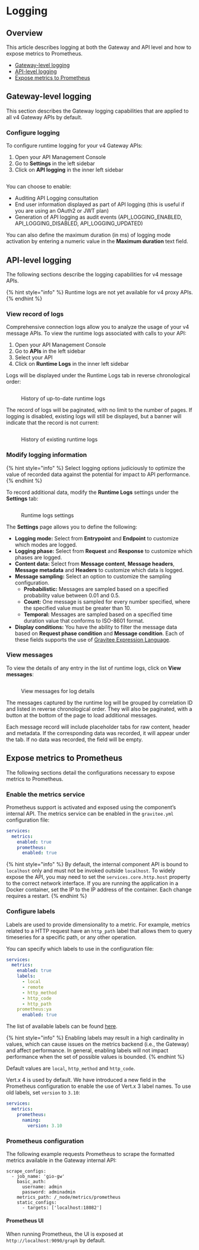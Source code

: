 # Logging

## Overview

This article describes logging at both the Gateway and API level and how to expose metrics to Prometheus.

* [Gateway-level logging](logging.md#gateway-level-logging)
* [API-level logging](logging.md#api-level-logging)
* [Expose metrics to Prometheus](logging.md#expose-metrics-to-prometheus)

## Gateway-level logging

This section describes the Gateway logging capabilities that are applied to all v4 Gateway APIs by default.

### Configure logging

To configure runtime logging for your v4 Gateway APIs:

1. Open your API Management Console
2. Go to **Settings** in the left sidebar
3. Click on **API logging** in the inner left sidebar

<figure><img src="../../../.gitbook/assets/2023-06-28_10-39-47 (1).gif" alt=""><figcaption></figcaption></figure>

You can choose to enable:

* Auditing API Logging consultation
* End user information displayed as part of API logging (this is useful if you are using an OAuth2 or JWT plan)
* Generation of API logging as audit events (API\_LOGGING\_ENABLED, API\_LOGGING\_DISABLED, API\_LOGGING\_UPDATED)

You can also define the maximum duration (in ms) of logging mode activation by entering a numeric value in the **Maximum duration** text field.

## API-level logging

The following sections describe the logging capabilities for v4 message APIs.

{% hint style="info" %}
Runtime logs are not yet available for v4 proxy APIs.&#x20;
{% endhint %}

### View record of logs

Comprehensive connection logs allow you to analyze the usage of your v4 message APIs. To view the runtime logs associated with calls to your API:

1. Open your API Management Console
2. Go to **APIs** in the left sidebar
3. Select your API
4. Click on **Runtime Logs** in the inner left sidebar

Logs will be displayed under the Runtime Logs tab in reverse chronological order:

<figure><img src="../../../.gitbook/assets/runtime logs chron order.png" alt=""><figcaption><p>History of up-to-date runtime logs</p></figcaption></figure>

The record of logs will be paginated, with no limit to the number of pages. If logging is disabled, existing logs will still be displayed, but a banner will indicate that the record is not current:

<figure><img src="../../../.gitbook/assets/runtime logs not current.png" alt=""><figcaption><p>History of existing runtime logs</p></figcaption></figure>

### Modify logging information

{% hint style="info" %}
Select logging options judiciously to optimize the value of recorded data against the potential for impact to API performance.
{% endhint %}

To record additional data, modify the **Runtime Logs** settings under the **Settings** tab:

<figure><img src="../../../.gitbook/assets/runtime logs settings.png" alt=""><figcaption><p>Runtime logs settings</p></figcaption></figure>

The **Settings** page allows you to define the following:

* **Logging mode:** Select from **Entrypoint** and **Endpoint** to customize which modes are logged.
* **Logging phase:** Select from **Request** and **Response** to customize which phases are logged.
* **Content data:** Select from **Message content**, **Message headers**, **Message metadata** and **Headers** to customize which data is logged.
* **Message sampling:** Select an option to customize the sampling configuration.
  * **Probabilistic:** Messages are sampled based on a specified probability value between 0.01 and 0.5.
  * **Count:** One message is sampled for every number specified, where the specified value must be greater than 10.
  * **Temporal:** Messages are sampled based on a specified time duration value that conforms to ISO-8601 format.
* **Display conditions:** You have the ability to filter the message data based on **Request phase condition** and **Message condition**. Each of these fields supports the use of [Gravitee Expression Language](../../../guides/gravitee-expression-language.md).

### View messages

To view the details of any entry in the list of runtime logs, click on **View messages**:

<figure><img src="../../../.gitbook/assets/runtime logs view messages.png" alt=""><figcaption><p>View messages for log details</p></figcaption></figure>

The messages captured by the runtime log will be grouped by correlation ID and listed in reverse chronological order. They will also be paginated, with a button at the bottom of the page to load additional messages.

Each message record will include placeholder tabs for raw content, header and metadata. If the corresponding data was recorded, it will appear under the tab. If no data was recorded, the field will be empty.

## Expose metrics to Prometheus

The following sections detail the configurations necessary to expose metrics to Prometheus.

### Enable the metrics service

Prometheus support is activated and exposed using the component’s internal API. The metrics service can be enabled in the `gravitee.yml` configuration file:

```yaml
services:
  metrics:
    enabled: true
    prometheus:
      enabled: true
```

{% hint style="info" %}
By default, the internal component API is bound to `localhost` only and must not be invoked outside `localhost`. To widely expose the API, you may need to set the `services.core.http.host` property to the correct network interface. If you are running the application in a Docker container, set the IP to the IP address of the container. Each change requires a restart.
{% endhint %}

### Configure labels

Labels are used to provide dimensionality to a metric. For example, metrics related to a HTTP request have an `http_path` label that allows them to query timeseries for a specific path, or any other operation.

You can specify which labels to use in the configuration file:

```yaml
services:
  metrics:
    enabled: true
    labels:
      - local
      - remote
      - http_method
      - http_code
      - http_path
    prometheus:ya
      enabled: true
```

The list of available labels can be found [here](https://vertex.io/docs/apidocs/io/vertex/micrometer/Label.html).

{% hint style="info" %}
Enabling labels may result in a high cardinality in values, which can cause issues on the metrics backend (i.e., the Gateway) and affect performance. In general, enabling labels will not impact performance when the set of possible values is bounded.
{% endhint %}

Default values are `local`, `http_method` and `http_code`.

Vert.x 4 is used by default. We have introduced a new field in the Prometheus configuration to enable the use of Vert.x 3 label names. To use old labels, set `version` to `3.10`:

```yaml
services:
  metrics:
    prometheus:
      naming:
        version: 3.10
```

### Prometheus configuration

The following example requests Prometheus to scrape the formatted metrics available in the Gateway internal API:

```
scrape_configs:
  - job_name: 'gio-gw'
    basic_auth:
      username: admin
      password: adminadmin
    metrics_path: /_node/metrics/prometheus
    static_configs:
      - targets: ['localhost:18082']
```

#### Prometheus UI

When running Prometheus, the UI is exposed at `http://localhost:9090/graph` by default.
